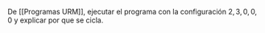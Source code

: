 De [[Programas URM]], ejecutar el programa con la configuración $2, 3, 0, 0, 0$ y explicar por que se cicla.